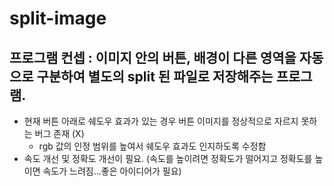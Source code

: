 # split-image
## 프로그램 컨셉 : 이미지 안의 버튼, 배경이 다른 영역을 자동으로 구분하여 별도의 split 된 파일로 저장해주는 프로그램.

- 현재 버튼 아래로 쉐도우 효과가 있는 경우 버튼 이미지를 정상적으로 자르지 못하는 버그 존재 (X)
  - rgb 값의 인정 범위를 높여서 쉐도우 효과도 인지하도록 수정함
- 속도 개선 및 정확도 개선이 필요. (속도를 높이려면 정확도가 떨어지고 정확도를 높이면 속도가 느려짐...좋은 아이디어가 필요)
